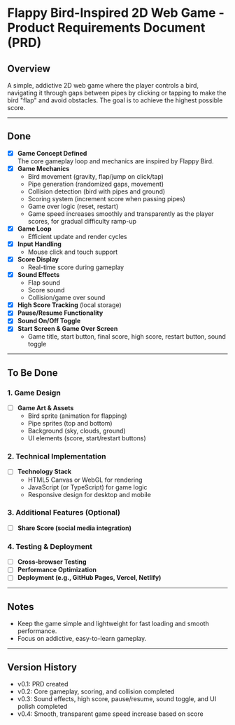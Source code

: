 # Flappy Bird-Inspired 2D Web Game - Product Requirements Document (PRD)

## Overview
A simple, addictive 2D web game where the player controls a bird, navigating it through gaps between pipes by clicking or tapping to make the bird "flap" and avoid obstacles. The goal is to achieve the highest possible score.

---

## Done

- [x] **Game Concept Defined**  
  The core gameplay loop and mechanics are inspired by Flappy Bird.
- [x] **Game Mechanics**
  - Bird movement (gravity, flap/jump on click/tap)
  - Pipe generation (randomized gaps, movement)
  - Collision detection (bird with pipes and ground)
  - Scoring system (increment score when passing pipes)
  - Game over logic (reset, restart)
  - Game speed increases smoothly and transparently as the player scores, for gradual difficulty ramp-up
- [x] **Game Loop**
  - Efficient update and render cycles
- [x] **Input Handling**
  - Mouse click and touch support
- [x] **Score Display**
  - Real-time score during gameplay
- [x] **Sound Effects**
  - Flap sound
  - Score sound
  - Collision/game over sound
- [x] **High Score Tracking** (local storage)
- [x] **Pause/Resume Functionality**
- [x] **Sound On/Off Toggle**
- [x] **Start Screen & Game Over Screen**
  - Game title, start button, final score, high score, restart button, sound toggle

---

## To Be Done

### 1. Game Design
- [ ] **Game Art & Assets**
  - Bird sprite (animation for flapping)
  - Pipe sprites (top and bottom)
  - Background (sky, clouds, ground)
  - UI elements (score, start/restart buttons)

### 2. Technical Implementation
- [ ] **Technology Stack**
  - HTML5 Canvas or WebGL for rendering
  - JavaScript (or TypeScript) for game logic
  - Responsive design for desktop and mobile

### 3. Additional Features (Optional)
- [ ] **Share Score (social media integration)**

### 4. Testing & Deployment
- [ ] **Cross-browser Testing**
- [ ] **Performance Optimization**
- [ ] **Deployment (e.g., GitHub Pages, Vercel, Netlify)**

---

## Notes
- Keep the game simple and lightweight for fast loading and smooth performance.
- Focus on addictive, easy-to-learn gameplay.

---

## Version History
- v0.1: PRD created
- v0.2: Core gameplay, scoring, and collision completed
- v0.3: Sound effects, high score, pause/resume, sound toggle, and UI polish completed
- v0.4: Smooth, transparent game speed increase based on score
